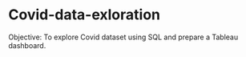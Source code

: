 # Covid-data-exloration

Objective: To explore Covid dataset using SQL and prepare a Tableau dashboard.
